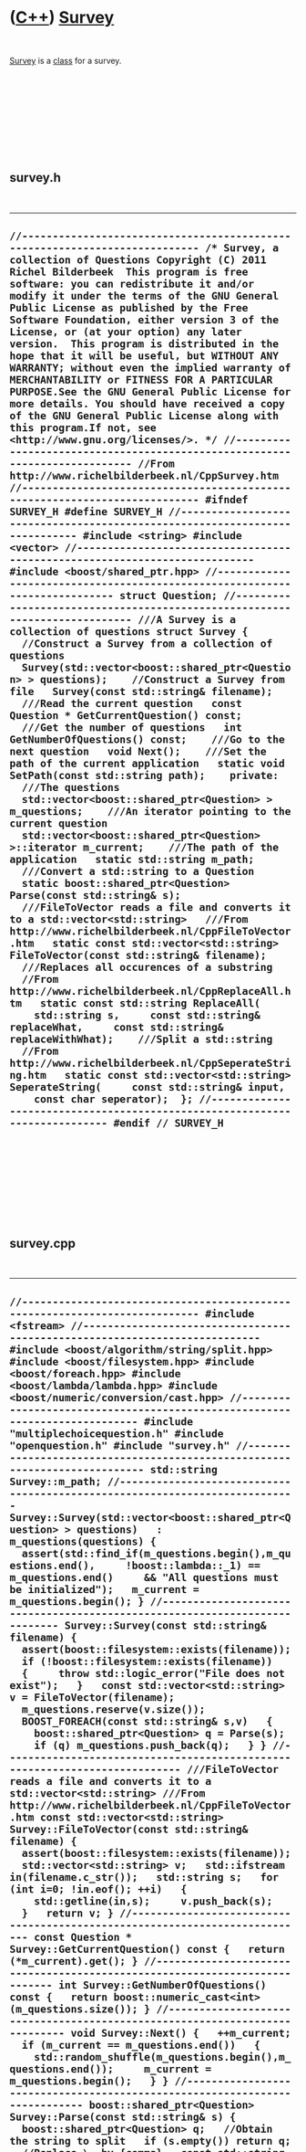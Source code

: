 



 

 

 

 

 

([C++](Cpp.htm)) [Survey](CppSurvey.htm)
========================================

 

[Survey](CppSurvey.htm) is a [class](CppClass.htm) for a survey.

 

 

 

 

 

survey.h
--------

 

  -------------------------------------------------------------------------------------------------------------------------------------------------------------------------------------------------------------------------------------------------------------------------------------------------------------------------------------------------------------------------------------------------------------------------------------------------------------------------------------------------------------------------------------------------------------------------------------------------------------------------------------------------------------------------------------------------------------------------------------------------------------------------------------------------------------------------------------------------------------------------------------------------------------------------------------------------------------------------------------------------------------------------------------------------------------------------------------------------------------------------------------------------------------------------------------------------------------------------------------------------------------------------------------------------------------------------------------------------------------------------------------------------------------------------------------------------------------------------------------------------------------------------------------------------------------------------------------------------------------------------------------------------------------------------------------------------------------------------------------------------------------------------------------------------------------------------------------------------------------------------------------------------------------------------------------------------------------------------------------------------------------------------------------------------------------------------------------------------------------------------------------------------------------------------------------------------------------------------------------------------------------------------------------------------------------------------------------------------------------------------------------------------------------------------------------------------------------------------------------------------------------------------------------------------------------------------------------------------------------------------------------------------------------------------------------------------------------------------------------------------------------------------------------------------------------------------------------------------------------------------------------------------------------------------------------------------------------------------------------------------------------------------------------------------------------------------------------------------------------------------------------------------------------------------------------------------------
  ` //--------------------------------------------------------------------------- /* Survey, a collection of Questions Copyright (C) 2011 Richel Bilderbeek  This program is free software: you can redistribute it and/or modify it under the terms of the GNU General Public License as published by the Free Software Foundation, either version 3 of the License, or (at your option) any later version.  This program is distributed in the hope that it will be useful, but WITHOUT ANY WARRANTY; without even the implied warranty of MERCHANTABILITY or FITNESS FOR A PARTICULAR PURPOSE.See the GNU General Public License for more details. You should have received a copy of the GNU General Public License along with this program.If not, see <http://www.gnu.org/licenses/>. */ //--------------------------------------------------------------------------- //From http://www.richelbilderbeek.nl/CppSurvey.htm //--------------------------------------------------------------------------- #ifndef SURVEY_H #define SURVEY_H //--------------------------------------------------------------------------- #include <string> #include <vector> //--------------------------------------------------------------------------- #include <boost/shared_ptr.hpp> //--------------------------------------------------------------------------- struct Question; //--------------------------------------------------------------------------- ///A Survey is a collection of questions struct Survey {   //Construct a Survey from a collection of questions   Survey(std::vector<boost::shared_ptr<Question> > questions);    //Construct a Survey from file   Survey(const std::string& filename);    ///Read the current question   const Question * GetCurrentQuestion() const;    ///Get the number of questions   int GetNumberOfQuestions() const;    ///Go to the next question   void Next();    ///Set the path of the current application   static void SetPath(const std::string path);    private:    ///The questions   std::vector<boost::shared_ptr<Question> > m_questions;    ///An iterator pointing to the current question   std::vector<boost::shared_ptr<Question> >::iterator m_current;    ///The path of the application   static std::string m_path;    ///Convert a std::string to a Question   static boost::shared_ptr<Question> Parse(const std::string& s);    ///FileToVector reads a file and converts it to a std::vector<std::string>   ///From http://www.richelbilderbeek.nl/CppFileToVector.htm   static const std::vector<std::string> FileToVector(const std::string& filename);    ///Replaces all occurences of a substring   //From http://www.richelbilderbeek.nl/CppReplaceAll.htm   static const std::string ReplaceAll(     std::string s,     const std::string& replaceWhat,     const std::string& replaceWithWhat);    ///Split a std::string   //From http://www.richelbilderbeek.nl/CppSeperateString.htm   static const std::vector<std::string> SeperateString(     const std::string& input,     const char seperator);  }; //--------------------------------------------------------------------------- #endif // SURVEY_H `
  -------------------------------------------------------------------------------------------------------------------------------------------------------------------------------------------------------------------------------------------------------------------------------------------------------------------------------------------------------------------------------------------------------------------------------------------------------------------------------------------------------------------------------------------------------------------------------------------------------------------------------------------------------------------------------------------------------------------------------------------------------------------------------------------------------------------------------------------------------------------------------------------------------------------------------------------------------------------------------------------------------------------------------------------------------------------------------------------------------------------------------------------------------------------------------------------------------------------------------------------------------------------------------------------------------------------------------------------------------------------------------------------------------------------------------------------------------------------------------------------------------------------------------------------------------------------------------------------------------------------------------------------------------------------------------------------------------------------------------------------------------------------------------------------------------------------------------------------------------------------------------------------------------------------------------------------------------------------------------------------------------------------------------------------------------------------------------------------------------------------------------------------------------------------------------------------------------------------------------------------------------------------------------------------------------------------------------------------------------------------------------------------------------------------------------------------------------------------------------------------------------------------------------------------------------------------------------------------------------------------------------------------------------------------------------------------------------------------------------------------------------------------------------------------------------------------------------------------------------------------------------------------------------------------------------------------------------------------------------------------------------------------------------------------------------------------------------------------------------------------------------------------------------------------------------------------------------

 

 

 

 

 

survey.cpp
----------

 

  ---------------------------------------------------------------------------------------------------------------------------------------------------------------------------------------------------------------------------------------------------------------------------------------------------------------------------------------------------------------------------------------------------------------------------------------------------------------------------------------------------------------------------------------------------------------------------------------------------------------------------------------------------------------------------------------------------------------------------------------------------------------------------------------------------------------------------------------------------------------------------------------------------------------------------------------------------------------------------------------------------------------------------------------------------------------------------------------------------------------------------------------------------------------------------------------------------------------------------------------------------------------------------------------------------------------------------------------------------------------------------------------------------------------------------------------------------------------------------------------------------------------------------------------------------------------------------------------------------------------------------------------------------------------------------------------------------------------------------------------------------------------------------------------------------------------------------------------------------------------------------------------------------------------------------------------------------------------------------------------------------------------------------------------------------------------------------------------------------------------------------------------------------------------------------------------------------------------------------------------------------------------------------------------------------------------------------------------------------------------------------------------------------------------------------------------------------------------------------------------------------------------------------------------------------------------------------------------------------------------------------------------------------------------------------------------------------------------------------------------------------------------------------------------------------------------------------------------------------------------------------------------------------------------------------------------------------------------------------------------------------------------------------------------------------------------------------------------------------------------------------------------------------------------------------------------------------------------------------------------------------------------------------------------------------------------------------------------------------------------------------------------------------------------------------------------------------------------------------------------------------------------------------------------------------------------------------------------------------------------------------------------------------------------------------------------------------------------------------------------------------------------------------------------------------------------------------------------------------------------------------------------------------------------------------------------------------------------------------------------------------------------------------------------------------------------------------------------------------------------------------------------------------------------------------------------------------------------------------------------------------------------------------------------------------------------------------------------------------------------------------------------------------------------------------------------------------------------------------------------------------------------------------------------------------------------------------------------------------------------------------------------------------------------------------------------------------------------------------------------------------------------------------------------------------------------------------------------------------------------------------------------------------------------------------------------------------------------------------------------------------------------------------------------------------------------------------------------------------------------
  ` //--------------------------------------------------------------------------- #include <fstream> //--------------------------------------------------------------------------- #include <boost/algorithm/string/split.hpp> #include <boost/filesystem.hpp> #include <boost/foreach.hpp> #include <boost/lambda/lambda.hpp> #include <boost/numeric/conversion/cast.hpp> //--------------------------------------------------------------------------- #include "multiplechoicequestion.h" #include "openquestion.h" #include "survey.h" //--------------------------------------------------------------------------- std::string Survey::m_path; //--------------------------------------------------------------------------- Survey::Survey(std::vector<boost::shared_ptr<Question> > questions)   : m_questions(questions) {   assert(std::find_if(m_questions.begin(),m_questions.end(),     !boost::lambda::_1) == m_questions.end()     && "All questions must be initialized");   m_current = m_questions.begin(); } //--------------------------------------------------------------------------- Survey::Survey(const std::string& filename) {   assert(boost::filesystem::exists(filename));   if (!boost::filesystem::exists(filename))   {     throw std::logic_error("File does not exist");   }   const std::vector<std::string> v = FileToVector(filename);   m_questions.reserve(v.size());   BOOST_FOREACH(const std::string& s,v)   {     boost::shared_ptr<Question> q = Parse(s);     if (q) m_questions.push_back(q);   } } //--------------------------------------------------------------------------- ///FileToVector reads a file and converts it to a std::vector<std::string> ///From http://www.richelbilderbeek.nl/CppFileToVector.htm const std::vector<std::string> Survey::FileToVector(const std::string& filename) {   assert(boost::filesystem::exists(filename));   std::vector<std::string> v;   std::ifstream in(filename.c_str());   std::string s;   for (int i=0; !in.eof(); ++i)   {     std::getline(in,s);     v.push_back(s);   }   return v; } //--------------------------------------------------------------------------- const Question * Survey::GetCurrentQuestion() const {   return (*m_current).get(); } //--------------------------------------------------------------------------- int Survey::GetNumberOfQuestions() const {   return boost::numeric_cast<int>(m_questions.size()); } //--------------------------------------------------------------------------- void Survey::Next() {   ++m_current;   if (m_current == m_questions.end())   {     std::random_shuffle(m_questions.begin(),m_questions.end());     m_current = m_questions.begin();   } } //--------------------------------------------------------------------------- boost::shared_ptr<Question> Survey::Parse(const std::string& s) {   boost::shared_ptr<Question> q;   //Obtain the string to split   if (s.empty()) return q;    //Replace \, by {comma}   const std::string str_to_split = ReplaceAll(s,"\\,","{comma}");    //Write string to split to debug   std::vector<std::string> v = SeperateString(str_to_split,',');    //Replace {comma} by a comma for each std::string in v   BOOST_FOREACH(std::string& s,v) { s = ReplaceAll(s,"{comma}",","); }    if ( v.empty()     || v.size() < 3     || v[0].empty()     || v[1].empty()     || v[2].empty())   {     return q;   }    //const std::string filename = m_path + '/' + v[0];   const std::string& filename = v[0];   const std::string& question = v[1];   const std::string& answer   = v[2];    if (v.size() == 3)   {     //Open question     const std::vector<std::string> answers(SeperateString(answer,'/'));     q.reset(new OpenQuestion(filename,question,answers));   }   else   {     //Multiple choice question     const std::vector<std::string> false_answers(v.begin() + 3,v.end());     q.reset(new MultipleChoiceQuestion(filename,question,answer,false_answers));   }   return q; } //--------------------------------------------------------------------------- const std::string Survey::ReplaceAll(   std::string s,   const std::string& replaceWhat,   const std::string& replaceWithWhat) {   while(1)   {     const int pos = s.find(replaceWhat);     if (pos==-1) break;     s.replace(pos,replaceWhat.size(),replaceWithWhat);   }   return s; } //--------------------------------------------------------------------------- //From http://www.richelbilderbeek.nl/CppSeperateString.htm const std::vector<std::string> Survey::SeperateString(   const std::string& input,   const char seperator) {   std::vector<std::string> v;   boost::algorithm::split(v,input,     std::bind2nd(std::equal_to<char>(),seperator),     boost::algorithm::token_compress_on);   return v; } //--------------------------------------------------------------------------- ///Set the path of the current application void Survey::SetPath(const std::string path) {   m_path = path; } //--------------------------------------------------------------------------- `
  ---------------------------------------------------------------------------------------------------------------------------------------------------------------------------------------------------------------------------------------------------------------------------------------------------------------------------------------------------------------------------------------------------------------------------------------------------------------------------------------------------------------------------------------------------------------------------------------------------------------------------------------------------------------------------------------------------------------------------------------------------------------------------------------------------------------------------------------------------------------------------------------------------------------------------------------------------------------------------------------------------------------------------------------------------------------------------------------------------------------------------------------------------------------------------------------------------------------------------------------------------------------------------------------------------------------------------------------------------------------------------------------------------------------------------------------------------------------------------------------------------------------------------------------------------------------------------------------------------------------------------------------------------------------------------------------------------------------------------------------------------------------------------------------------------------------------------------------------------------------------------------------------------------------------------------------------------------------------------------------------------------------------------------------------------------------------------------------------------------------------------------------------------------------------------------------------------------------------------------------------------------------------------------------------------------------------------------------------------------------------------------------------------------------------------------------------------------------------------------------------------------------------------------------------------------------------------------------------------------------------------------------------------------------------------------------------------------------------------------------------------------------------------------------------------------------------------------------------------------------------------------------------------------------------------------------------------------------------------------------------------------------------------------------------------------------------------------------------------------------------------------------------------------------------------------------------------------------------------------------------------------------------------------------------------------------------------------------------------------------------------------------------------------------------------------------------------------------------------------------------------------------------------------------------------------------------------------------------------------------------------------------------------------------------------------------------------------------------------------------------------------------------------------------------------------------------------------------------------------------------------------------------------------------------------------------------------------------------------------------------------------------------------------------------------------------------------------------------------------------------------------------------------------------------------------------------------------------------------------------------------------------------------------------------------------------------------------------------------------------------------------------------------------------------------------------------------------------------------------------------------------------------------------------------------------------------------------------------------------------------------------------------------------------------------------------------------------------------------------------------------------------------------------------------------------------------------------------------------------------------------------------------------------------------------------------------------------------------------------------------------------------------------------------------------------------------------------------------------------------

 

 

 

 

 





 




This page has been created by the [tool](Tools.htm)
[CodeToHtml](ToolCodeToHtml.htm)
